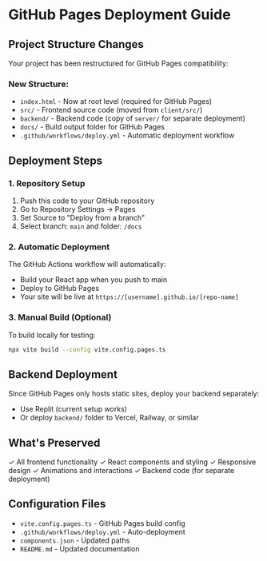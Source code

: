 # GitHub Pages Deployment Guide

## Project Structure Changes

Your project has been restructured for GitHub Pages compatibility:

### New Structure:
- `index.html` - Now at root level (required for GitHub Pages)
- `src/` - Frontend source code (moved from `client/src/`)
- `backend/` - Backend code (copy of `server/` for separate deployment)
- `docs/` - Build output folder for GitHub Pages
- `.github/workflows/deploy.yml` - Automatic deployment workflow

## Deployment Steps

### 1. Repository Setup
1. Push this code to your GitHub repository
2. Go to Repository Settings → Pages
3. Set Source to "Deploy from a branch"
4. Select branch: `main` and folder: `/docs`

### 2. Automatic Deployment
The GitHub Actions workflow will automatically:
- Build your React app when you push to main
- Deploy to GitHub Pages
- Your site will be live at `https://[username].github.io/[repo-name]`

### 3. Manual Build (Optional)
To build locally for testing:
```bash
npx vite build --config vite.config.pages.ts
```

## Backend Deployment
Since GitHub Pages only hosts static sites, deploy your backend separately:
- Use Replit (current setup works)
- Or deploy `backend/` folder to Vercel, Railway, or similar

## What's Preserved
✓ All frontend functionality
✓ React components and styling
✓ Responsive design
✓ Animations and interactions
✓ Backend code (for separate deployment)

## Configuration Files
- `vite.config.pages.ts` - GitHub Pages build config
- `.github/workflows/deploy.yml` - Auto-deployment
- `components.json` - Updated paths
- `README.md` - Updated documentation